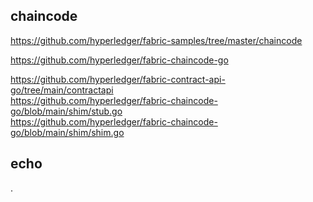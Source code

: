 ## chaincode
https://github.com/hyperledger/fabric-samples/tree/master/chaincode

https://github.com/hyperledger/fabric-chaincode-go


https://github.com/hyperledger/fabric-contract-api-go/tree/main/contractapi <br>
https://github.com/hyperledger/fabric-chaincode-go/blob/main/shim/stub.go <br>
https://github.com/hyperledger/fabric-chaincode-go/blob/main/shim/shim.go <br>

## echo
.
